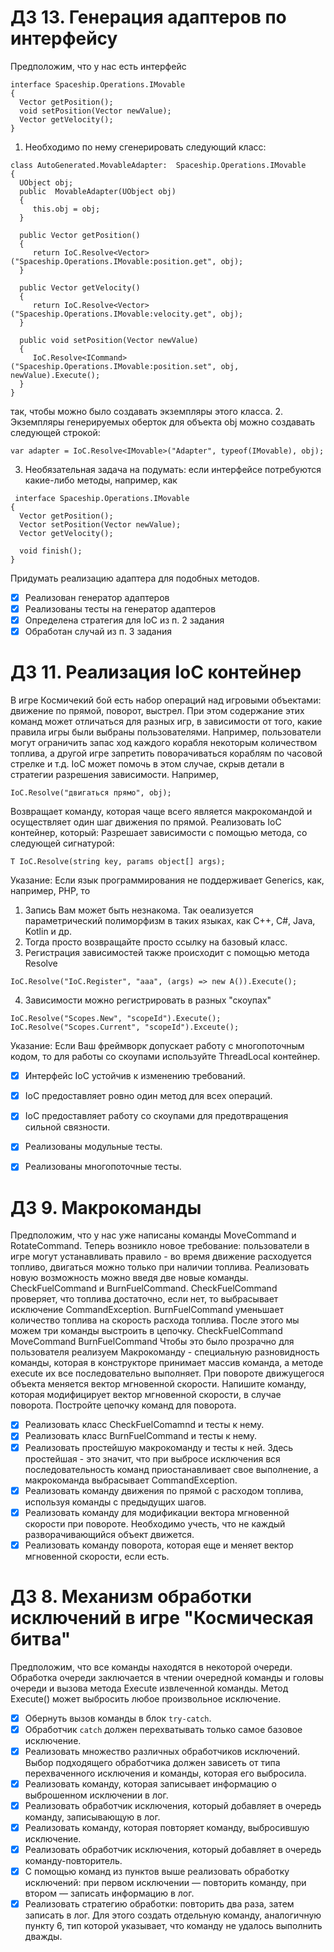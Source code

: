 # ДЗ 13. Генерация адаптеров по интерфейсу
Предположим, что у нас есть интерфейс
```
interface Spaceship.Operations.IMovable
{
  Vector getPosition();
  void setPosition(Vector newValue);
  Vector getVelocity();
}
```
1. Необходимо по нему сгенерировать следующий класс:
```
class AutoGenerated.MovableAdapter:  Spaceship.Operations.IMovable
{
  UObject obj;
  public  MovableAdapter(UObject obj)
  {  
     this.obj = obj;
  }

  public Vector getPosition()
  {
     return IoC.Resolve<Vector>("Spaceship.Operations.IMovable:position.get", obj);
  }

  public Vector getVelocity()
  {
     return IoC.Resolve<Vector>("Spaceship.Operations.IMovable:velocity.get", obj);
  }

  public void setPosition(Vector newValue)
  {
     IoC.Resolve<ICommand>("Spaceship.Operations.IMovable:position.set", obj, newValue).Execute();
  }
}
```
так, чтобы можно было создавать экземпляры этого класса.
2. Экземпляры генерируемых оберток для объекта obj можно создавать следующей строкой:
```
var adapter = IoC.Resolve<IMovable>("Adapter", typeof(IMovable), obj);
```
3. Необязательная задача на подумать: если интерфейсе потребуются какие-либо методы, например, как
```
 interface Spaceship.Operations.IMovable
{
  Vector getPosition();
  Vector setPosition(Vector newValue);
  Vector getVelocity();

  void finish();
}
```
Придумать реализацию адаптера для подобных методов.
- [x] Реализован генератор адаптеров
- [x] Реализованы тесты на генератор адаптеров
- [x] Определена стратегия для IoC из п. 2 задания
- [x] Обработан случай из п. 3 задания

# ДЗ 11. Реализация IoC контейнер
В игре Космичекий бой есть набор операций над игровыми объектами: движение по прямой, поворот, выстрел. При этом содержание этих команд может отличаться для разных игр, в зависимости от того, какие правила игры были выбраны пользователями. Например, пользователи могут ограничить запас ход каждого корабля некоторым количеством топлива, а другой игре запретить поворачиваться кораблям по часовой стрелке и т.д.
IoC может помочь в этом случае, скрыв детали в стратегии разрешения зависимости.
Например,
```
IoC.Resolve("двигаться прямо", obj);
```
Возвращает команду, которая чаще всего является макрокомандой и осуществляет один шаг движения по прямой.
Реализовать IoC контейнер, который:
Разрешает зависимости с помощью метода, со следующей сигнатурой:
```
T IoC.Resolve(string key, params object[] args);
```
Указание: Если язык программирования не поддерживает Generics, как, например, PHP, то
1. Запись Вам может быть незнакома. Так оеализуется параметрический полиморфизм в таких языках, как C++, C#, Java, Kotlin и др.
2. Тогда просто возвращайте просто ссылку на базовый класс.
3. Регистрация зависимостей также происходит с помощью метода Resolve
```
IoC.Resolve("IoC.Register", "aaa", (args) => new A()).Execute();
```
4. Зависимости можно регистрировать в разных "скоупах"
```
IoC.Resolve("Scopes.New", "scopeId").Execute();
IoC.Resolve("Scopes.Current", "scopeId").Exceute();
```
Указание: Если Ваш фреймворк допускает работу с многопоточным кодом, то для работы со скоупами используйте ThreadLocal контейнер.
- [x] Интерфейс IoC устойчив к изменению требований.
- [x] IoC предоставляет ровно один метод для всех операций.
- [x] IoC предоставляет работу со скоупами для предотвращения сильной связности.
- [x] Реализованы модульные тесты.
- [x] Реализованы многопоточные тесты.


# ДЗ 9. Макрокоманды
Предположим, что у нас уже написаны команды MoveCommand и RotateCommand. Теперь возникло новое требование: пользователи в игре могут устанавливать правило - во время движение расходуется топливо, двигаться можно только при наличии топлива.
Реализовать новую возможность можно введя две новые команды.
CheckFuelCommand и BurnFuelCommand.
CheckFuelCommand проверяет, что топлива достаточно, если нет, то выбрасывает исключение CommandException.
BurnFuelCommand уменьшает количество топлива на скорость расхода топлива.
После этого мы можем три команды выстроить в цепочку.
CheckFuelCommand MoveCommand BurnFuelCommand
Чтобы это было прозрачно для пользователя реализуем Макрокоманду - специальную разновидность команды, которая в конструкторе принимает массив команда,
а методе execute их все последовательно выполняет.
При повороте движущегося объекта меняется вектор мгновенной скорости. Напишите команду, которая модифицирует вектор мгновенной скорости, в случае поворота.
Постройте цепочку команд для поворота.

- [x] Реализовать класс CheckFuelComamnd и тесты к нему.
- [x] Реализовать класс BurnFuelCommand и тесты к нему.
- [x] Реализовать простейшую макрокоманду и тесты к ней. Здесь простейшая - это значит, что при выбросе исключения вся последовательность команд приостанавливает свое выполнение, а макрокоманда выбрасывает CommandException.
- [x] Реализовать команду движения по прямой с расходом топлива, используя команды с предыдущих шагов.
- [x] Реализовать команду для модификации вектора мгновенной скорости при повороте. Необходимо учесть, что не каждый разворачивающийся объект движется.
- [x] Реализовать команду поворота, которая еще и меняет вектор мгновенной скорости, если есть.

# ДЗ 8. Механизм обработки исключений в игре "Космическая битва"
Предположим, что все команды находятся в некоторой очереди. Обработка очереди заключается в чтении очередной команды и головы очереди и вызова метода Execute извлеченной команды. Метод Execute() может выбросить любое произвольное исключение.

- [x] Обернуть вызов команды в блок `try-catch`.
- [x] Обработчик `catch` должен перехватывать только самое базовое исключение.
- [x] Реализовать множество различных обработчиков исключений. Выбор подходящего обработчика 
должен зависеть от типа перехваченного исключения и команды, которая его выбросила.
- [x] Реализовать команду, которая записывает информацию о выброшенном исключении в лог.
- [x] Реализовать обработчик исключения, который добавляет в очередь команду, записывающую в лог.
- [x] Реализовать команду, которая повторяет команду, выбросившую исключение.
- [x] Реализовать обработчик исключения, который добавляет в очередь команду-повторитель.
- [x] С помощью команд из пунктов выше реализовать обработку исключений: при первом исключении — повторить команду, при втором — записать информацию в лог.
- [x] Реализовать стратегию обработки: повторить два раза, затем записать в лог. Для этого создать отдельную команду, аналогичную пункту 6, тип которой указывает, что команду не удалось выполнить дважды.
